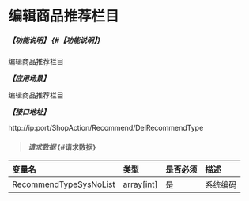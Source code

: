 # 编辑商品推荐栏目

##### _【功能说明】_ {#【功能说明】}

编辑商品推荐栏目

_**【应用场景】**_

编辑商品推荐栏目

_**【接口地址】**_

http://ip:port/ShopAction/Recommend/DelRecommendType
> #### _请求数据_ {#请求数据}

| 变量名 | 类型 | 是否必须 | 描述 |
| :--- | :--- | :--- | :--- |
| RecommendTypeSysNoList |array[int] | 是 | 系统编码 |






